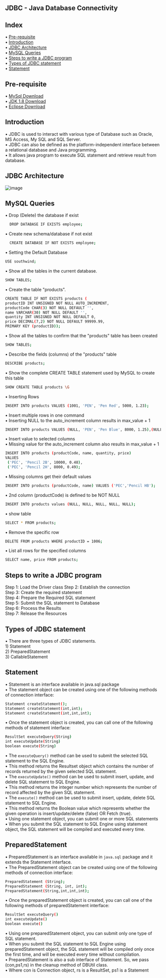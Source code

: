 ## JDBC - Java Database Connectivity

## Index
• [Pre-requisite](#pre-requisite)
<br> • [Introduction](#introduction)
<br> • [JDBC Architecture](#jdbc-architecture)
<br> • [MySQL Queries](#mysql-queries)
<br> • [Steps to write a JDBC program](#steps-to-write-a-jdbc-program)
<br> • [Types of JDBC statement](#types-of-jdbc-statement)
<br> • [Statement](#statement)

## Pre-requisite
• [MySql Download](https://dev.mysql.com/downloads/installer/)
<br> • [JDK 1.8 Download](https://developers.redhat.com/products/openjdk/download)
<br> • [Eclipse Download](https://www.eclipse.org/downloads/download.php?file=/technology/epp/downloads/release/2022-12/R/eclipse-jee-2022-12-R-win32-x86_64.zip&mirror_id=1248)

## Introduction 
•	JDBC is used to interact with various type of Database such as Oracle, MS Access, My SQL and SQL Server. <br>
•	JDBC can also be defined as the platform-independent interface between a relational database and Java programming. <br>
•	It allows java program to execute SQL statement and retrieve result from database. <br>

## JDBC Architecture
![image](https://user-images.githubusercontent.com/22477406/223450119-b5a059f5-18a7-4532-a736-60768b275a00.png)

## MySQL Queries
• Drop (Delete) the database if exist 
```bash
  DROP DATABASE IF EXISTS employee;
```
• Create new schema/database if not exist 
```bash
  CREATE DATABASE IF NOT EXISTS employee;
```
• Setting the Default Database
```bash
USE southwind;
```
• Show all the tables in the current database.
```bash
SHOW TABLES;
```
• Create the table "products".
```bash
CREATE TABLE IF NOT EXISTS products (
productID INT UNSIGNED NOT NULL AUTO_INCREMENT,
productCode CHAR(3) NOT NULL DEFAULT '',
name VARCHAR(30) NOT NULL DEFAULT '',
quantity INT UNSIGNED NOT NULL DEFAULT 0,
price DECIMAL(7,2) NOT NULL DEFAULT 99999.99,
PRIMARY KEY (productID));
```
• Show all the tables to confirm that the "products" table has been created
```bash
SHOW TABLES;
```
• Describe the fields (columns) of the "products" table
```bash
DESCRIBE products;
```
• Show the complete CREATE TABLE statement used by MySQL to create this table
```bash
SHOW CREATE TABLE products \G
```
• Inserting Rows
```bash
INSERT INTO products VALUES (1001, 'PEN', 'Pen Red', 5000, 1.23);
```
• Insert multiple rows in one command <br>
• Inserting NULL to the auto_increment column results in max_value + 1
```bash
INSERT INTO products VALUES (NULL, 'PEN', 'Pen Blue', 8000, 1.25),(NULL, 'PEN', 'Pen Black', 2000, 1.25);
```
• Insert value to selected columns <br>
• Missing value for the auto_increment column also results in max_value + 1 
```bash
INSERT INTO products (productCode, name, quantity, price) 
VALUES
 ('PEC', 'Pencil 2B', 10000, 0.48),
 ('PEC', 'Pencil 2H', 8000, 0.49);
```
• Missing columns get their default values
```bash
INSERT INTO products (productCode, name) VALUES ('PEC','Pencil HB');
```
• 2nd column (productCode) is defined to be NOT NULL
```bash
INSERT INTO products values (NULL, NULL, NULL, NULL, NULL);
```
• show table
```bash
SELECT * FROM products;
```
• Remove the specific row
```bash
DELETE FROM products WHERE productID = 1006;
```
• List all rows for the specified columns
```bash
SELECT name, price FROM products;
```

## Steps to write a JDBC program
Step 1: Load the Driver class
Step 2: Establish the connection <br>
Step 3: Create the required statement <br>
Step 4: Prepare the Required SQL statement <br>
Step 5: Submit the SQL statement to Database <br>
Step 6: Process the Results <br>
Step 7: Release the Resources <br>

## Types of JDBC statement
• There are three types of JDBC statements.
<br> 1) Statement 
<br> 2) PreparedStatement
<br> 3) CallableStatement

## Statement
• Statement is an interface available in java.sql package
<br> • The statement object can be created using one of the following methods of connection interface:
```bash
Statement createStatement();
Statement createStatement(int,int);
Statement createStatement(int,int,int);
```
• Once the statement object is created, you can call one of the following methods of statement interface:
```bash
ResultSet executeQuery(String)
int executeUpdate(String)
boolean execute(String)
```
• The ```executeQuery()``` method can be used to submit the selected SQL statement to the SQL Engine.
<br> • This method returns the Resultset object which contains the number of records returned by the given selected SQL statement.
<br> • The ```executeUpdate()``` method can be used to submit insert, update, and delete SQL statement to SQL Engine.
<br> • This method returns the integer number which represents the number of record affected by the given SQL statement.
<br> • The ```execute()``` method can be used to submit insert, update, delete SQL statement to SQL Engine.
<br> • This method returns the Boolean value which represents whether the given operation is insert/update/delete (false) OR Fetch (true).
<br> • Using one statement object, you can submit one or more SQL statements
<br> • When you submit the SQL statement to SQL Engine using statement object, the SQL statement will be compiled and executed every time.

## PreparedStatement
• PreparedStatement is an interface available in ```java.sql``` package and it extends the Statement interface.
<br> • The PreparedStatement object can be created using one of the following methods of connection interface:
```bash
PreparedStatement (String);
PreparedStatement (String, int, int);
PreparedStatement(String,int,int,int);
```
• Once the preparedStatement object is created, you can call one of the following methods of preparedStatement interface:
```bash
ResultSet executeQuery()
int executeUpdate()
boolean execute()
```
• Using one preparedStatement object, you can submit only one type of SQL statement.
<br> • When you submit the SQL statement to SQL Engine using preparedStatement object, the SQL statement will be compiled only once the first time, 
and will be executed every time without compilation.
<br> • PreparedStatement is also a sub interface of Statement. So, we pass (con,ps1,rs) in the cleanup method of DBUtil class.
<br> • Where con is Connection object, rs is a ResultSet, ps1 is a Statement
